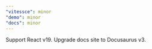 ```yaml
---
"vitessce": minor
"demo": minor
"docs": minor
---
```


Support React v19. Upgrade docs site to Docusaurus v3.
